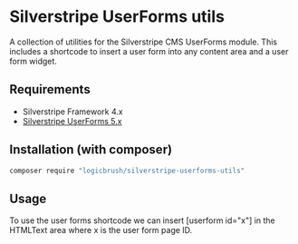 # Silverstripe UserForms utils

A collection of utilities for the Silverstripe CMS UserForms module. This includes a shortcode to insert a user form into any content area and a user form widget.

## Requirements

* Silverstripe Framework 4.x
* [Silverstripe UserForms 5.x](https://github.com/silverstripe/silverstripe-userforms/)

## Installation (with composer)

```sh
composer require "logicbrush/silverstripe-userforms-utils"
```

## Usage

To use the user forms shortcode we can insert [userform id="x"] in the HTMLText area where x is the user form page ID.

